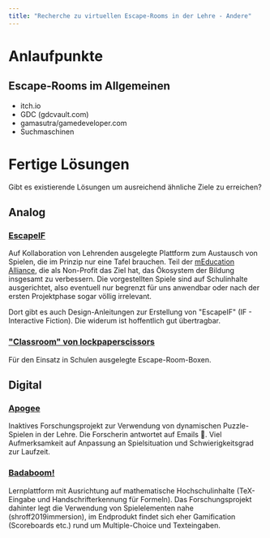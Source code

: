 ```yaml
---
title: "Recherche zu virtuellen Escape-Rooms in der Lehre - Andere"
---
```


# Anlaufpunkte

## Escape-Rooms im Allgemeinen

- itch.io
- GDC (gdcvault.com)
- gamasutra/gamedeveloper.com
- Suchmaschinen

# Fertige Lösungen

Gibt es existierende Lösungen um ausreichend ähnliche Ziele zu erreichen?

## Analog

### [EscapeIF](https://www.becauseplaymatters.com/escapeif)

Auf Kollaboration von Lehrenden ausgelegte Plattform zum Austausch von Spielen, die im Prinzip nur eine Tafel brauchen.
Teil der [mEducation Alliance](https://meducationalliance.org/ed-storytelling-games/), die als Non-Profit das Ziel hat, das Ökosystem der Bildung insgesamt zu verbessern.
Die vorgestellten Spiele sind auf Schulinhalte ausgerichtet, also eventuell nur begrenzt für uns anwendbar oder nach der ersten Projektphase sogar völlig irrelevant.

Dort gibt es auch Design-Anleitungen zur Erstellung von "EscapeIF" (IF - Interactive Fiction). Die widerum ist hoffentlich gut übertragbar.

### ["Classroom" von lockpaperscissors](https://lockpaperscissors.co/printable-worksheet-games)

Für den Einsatz in Schulen ausgelegte Escape-Room-Boxen.

## Digital

### [Apogee](https://web.archive.org/web/20240131152124/https://apogee.online/)

Inaktives Forschungsprojekt zur Verwendung von dynamischen Puzzle-Spielen in der Lehre. Die Forscherin antwortet auf Emails 🤞.
Viel Aufmerksamkeit auf Anpassung an Spielsituation und Schwierigkeitsgrad zur Laufzeit.

### [Badaboom!](https://www.polyu.edu.hk/kteo/knowledge-transfer/innovations-and-technologies/technology-search/4-smart-cities-and-information-technology/4_ama_02_0920/)

Lernplattform mit Ausrichtung auf mathematische Hochschulinhalte (TeX-Eingabe und Handschrifterkennung für Formeln). Das Forschungsprojekt dahinter legt die Verwendung von Spielelementen nahe (shroff2019immersion), im Endprodukt findet sich eher Gamification (Scoreboards etc.) rund um Multiple-Choice und Texteingaben.
